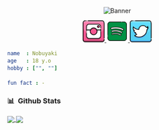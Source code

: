 <p align="center">
  <img src="./src/images/BANNER.png" alt="Banner" />
</p>

<p align="center">
  <a href="https://www.instagram.com/0xviel">
    <img alt="My Instagram" width="50px" src="./src/images/ICON_INSTAGRAM.png" />
  </a>
  <a href="https://open.spotify.com/user/f5fzmoviuy2j6g89t4hdd15qy">
    <img alt="My Spotify" width="50px" src="./src/images/ICON_SPOTIFY.png" />
  </a>
  <a href="https://twitter.com/0xviel">
    <img alt="My Twitter" width="50px" src="./src/images/ICON_TWITTER.png" />
  </a>
</p>

```yaml
name  : Nobuyaki
age   : 18 y.o
hobby : ["", ""]

fun fact : -
```

### 📊 &nbsp;Github Stats
<a href="https://github.com/Nobuyaki/nobuyaki">
  <img align="center" src="https://github-readme-stats-eight-theta.vercel.app/api?username=Nobuyaki&show_icons=true&theme=algolia&include_all_commits=true&count_private=true" />
  <img align="center" src="https://github-readme-stats-eight-theta.vercel.app/api/top-langs/?username=Nobuyaki&layout=compact&langs_count=8&theme=algolia" />
</a>


